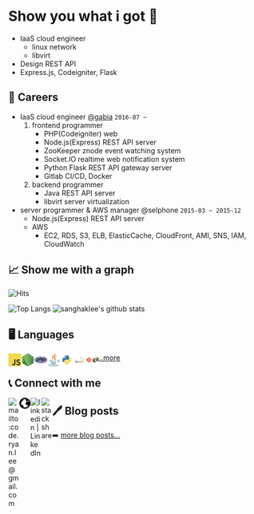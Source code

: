 # Show you what i got 💪
- IaaS cloud engineer
    - linux network
    - libvirt
- Design REST API
- Express.js, Codeigniter, Flask 

## 📝 Careers
- IaaS cloud engineer [@gabia](https://github.com/gabia) `2016-07 ~ `
    1. frontend programmer
        - PHP(Codeigniter) web
        - Node.js(Express) REST API server
        - ZooKeeper znode event watching system
        - Socket.IO realtime web notification system
        - Python Flask REST API gateway server
        - Gitlab CI/CD, Docker
    2. backend programmer
        - Java REST API server
        - libvirt server virtualization
- server programmer & AWS manager @selphone `2015-03 ~ 2015-12`
    - Node.js(Express) REST API server
    - AWS
      - EC2, RDS, S3, ELB, ElasticCache, CloudFront, AMI, SNS, IAM, CloudWatch

## 📈 Show me with a graph

![Hits](https://hits.seeyoufarm.com/api/count/incr/badge.svg?url=https%3A%2F%2Fgithub.com%2Fsanghaklee&count_bg=%233D5BC8&title_bg=%23555555&icon=github.svg&icon_color=%23FFFFFF&title=today+%2F+total&edge_flat=false)

![Top Langs](https://github-readme-stats.vercel.app/api/top-langs/?username=sanghaklee)
![sanghaklee's github stats](https://github-readme-stats.vercel.app/api?username=sanghaklee&show_icons=true)

## 🖥️ Languages
[<img align="left" alt="JavaScript" width="26px" src="https://raw.githubusercontent.com/github/explore/80688e429a7d4ef2fca1e82350fe8e3517d3494d/topics/javascript/javascript.png" />][JavaScript]

[<img align="left" alt="Node.js" width="26px" src="https://raw.githubusercontent.com/github/explore/80688e429a7d4ef2fca1e82350fe8e3517d3494d/topics/nodejs/nodejs.png" />][Node.js]

[<img align="left" alt="PHP" width="26px" src="https://raw.githubusercontent.com/github/explore/80688e429a7d4ef2fca1e82350fe8e3517d3494d/topics/php/php.png" />][PHP]

[<img align="left" alt="Java" width="26px" src="https://raw.githubusercontent.com/github/explore/80688e429a7d4ef2fca1e82350fe8e3517d3494d/topics/java/java.png" />][Java]

[<img align="left" alt="Python" width="26px" src="https://raw.githubusercontent.com/github/explore/80688e429a7d4ef2fca1e82350fe8e3517d3494d/topics/python/python.png" />][Python]

[<img align="left" alt="MySQL" width="26px" src="https://raw.githubusercontent.com/github/explore/80688e429a7d4ef2fca1e82350fe8e3517d3494d/topics/mysql/mysql.png" />][MySQL]

[<img align="left" alt="Git" width="26px" src="https://raw.githubusercontent.com/github/explore/80688e429a7d4ef2fca1e82350fe8e3517d3494d/topics/git/git.png" />][Git]

[..more](stackshare)

## 📞 Connect with me
[<img align="left" alt="mailto:code.ryan.lee@gmail.com" width="22px" src="https://cdn.jsdelivr.net/npm/simple-icons@v3/icons/gmail.svg" />][gmail]

[<img align="left" alt="sanghaklee.tistory.com" width="22px" src="https://raw.githubusercontent.com/iconic/open-iconic/master/svg/globe.svg" />][website]

[<img align="left" alt="linkedin | LinkedIn" width="22px" src="https://cdn.jsdelivr.net/npm/simple-icons@v3/icons/linkedin.svg" />][linkedin]

[<img align="left" alt="stackshare" width="22px" src="https://cdn.jsdelivr.net/npm/simple-icons@v3/icons/stackshare.svg" />][stackshare]


## 🖊️ Blog posts
<!-- BLOG-POST-LIST:START -->
<!-- BLOG-POST-LIST:END -->

➡️ [more blog posts...](https://sanghaklee.tistory.com)

[JavaScript]: https://github.com/sanghaklee
[Node.js]: https://github.com/sanghaklee
[PHP]: https://github.com/sanghaklee
[Java]: https://github.com/sanghaklee
[Python]: https://github.com/sanghaklee
[MySQL]: https://github.com/sanghaklee
[Git]: https://github.com/sanghaklee

[gmail]: mailto:code.ryan.lee@gmail.com
[website]: https://sanghaklee.tistory.com
[linkedin]: https://linkedin.com/in/sanghak-lee-79772111a/
[stackshare]: https://stackshare.io/SangHakLee